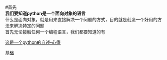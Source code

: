 #首先  
**我们要知道python是一个面向对象的语言**  
什么是面向对象，就是用来直接解决一个问题的方式，目的就是创造一个好用的方法来解决特定的问题  
首先无论接触任何一个编程语言，我们都要知道的有  

[这是一个python的自述-心得](https://github.com/junmx9/-python/blob/main/%E4%B8%80%E4%B8%AApython%E7%9A%84%E8%87%AA%E8%BF%B0%7C%E5%BF%83%E5%BE%97)

[基础](https://github.com/junmx9/-python/blob/main/%E5%9F%BA%E7%A1%80)

